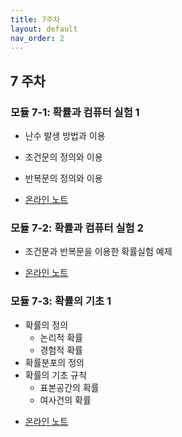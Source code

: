 ```yaml
---
title: 7주차
layout: default
nav_order: 2
---
```



## 7 주차

### 모듈 7-1: 확률과 컴퓨터 실험 1

- 난수 발생 방법과 이용
- 조건문의 정의와 이용
- 반복문의 정의와 이용

- [온라인 노트](https://uos-bigdata.github.io/bigdatabook/chapters/05/data_random_experiment.html#id2)

### 모듈 7-2: 확률과 컴퓨터 실험 2

- 조건문과 반복문을 이용한 확률실험 예제 

+ [온라인 노트](https://uos-bigdata.github.io/bigdatabook/chapters/05/data_random_experiment.html#id12)


### 모듈 7-3: 확률의 기초 1

- 확률의 정의
    + 논리적 확률
    + 경험적 확률
- 확률분포의 정의
- 확률의 기초 규칙
    + 표본공간의 확률
    + 여사건의 확률

+ [온라인 노트](https://uos-bigdata.github.io/bigdatabook/chapters/05/data_probability.html)
 